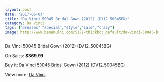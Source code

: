 ```yaml
---
layout: post
date: '2017-06-03'
title: "Da Vinci 50045 Bridal Gown (2012) (DV12_50045BG)"
category: Da Vinci
tags: ["dresses","special","style","sale","crazy"]
image: http://www.benemulti.com/5172-thickbox_default/da-vinci-50045-bridal-gown-2012-dv1250045bg.jpg
---
```

Da Vinci 50045 Bridal Gown (2012) (DV12_50045BG)

On Sales: **$369.99**
<a href="https://www.benemulti.com/en/da-vinci/1917-da-vinci-50045-bridal-gown-2012-dv1250045bg.html"><amp-img layout="responsive" width="600" height="600" src="//www.benemulti.com/5172-thickbox_default/da-vinci-50045-bridal-gown-2012-dv1250045bg.jpg" alt="Da Vinci 50045 Bridal Gown (2012) (DV12_50045BG) 0" /></a>
<a href="https://www.benemulti.com/en/da-vinci/1917-da-vinci-50045-bridal-gown-2012-dv1250045bg.html"><amp-img layout="responsive" width="600" height="600" src="//www.benemulti.com/5174-thickbox_default/da-vinci-50045-bridal-gown-2012-dv1250045bg.jpg" alt="Da Vinci 50045 Bridal Gown (2012) (DV12_50045BG) 1" /></a>
<a href="https://www.benemulti.com/en/da-vinci/1917-da-vinci-50045-bridal-gown-2012-dv1250045bg.html"><amp-img layout="responsive" width="600" height="600" src="//www.benemulti.com/5173-thickbox_default/da-vinci-50045-bridal-gown-2012-dv1250045bg.jpg" alt="Da Vinci 50045 Bridal Gown (2012) (DV12_50045BG) 2" /></a>

Buy it: [Da Vinci 50045 Bridal Gown (2012) (DV12_50045BG)](https://www.benemulti.com/en/da-vinci/1917-da-vinci-50045-bridal-gown-2012-dv1250045bg.html "Da Vinci 50045 Bridal Gown (2012) (DV12_50045BG)")

View more: [Da Vinci](https://www.benemulti.com/en/21-da-vinci "Da Vinci")